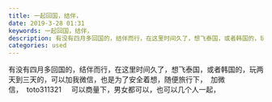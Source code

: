```yaml
---
title: 一起回国，结伴，
date: 2019-3-28 01:31
keywords: 一起回国，结伴，
description: 有没有四月多回国的，结伴而行，在这里时间久了，想飞泰国，或者韩国的，玩两天到三天的，可以加我微信，也是为了安全着想，随便旅行下，  加微信，  toto311321    可以商量下，男女都可以，也可以几个人一起，
categories: used
---
```

<td class="t_f" id="postmessage_3324868">

有没有四月多回国的，结伴而行，在这里时间久了，想飞泰国，或者韩国的，玩两天到三天的，可以加我微信，也是为了安全着想，随便旅行下，  加微信，  toto311321     可以商量下，男女都可以，也可以几个人一起，<br/>
</td>
